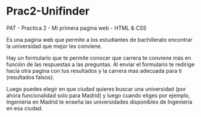 # Prac2-Unifinder
PAT - Practica 2 - Mi primera pagina web - HTML &amp; CSS

Es una pagina web que permite a los estudiantes de bachillerato encontrar la universidad que mejor les conviene. 

Hay un formulario que te permite conocer que carrera  te conviene más en función de las respuestas a las preguntas. Al enviar el formulario te redirige hacia otra pagina con tus resultados y la carrera mas adecuada para ti (resultados falsos).

Luego puedes elegir en que ciudad quieres buscar una universidad (por ahora funcionalidad solo para Madrid) y luego cuando eliges por ejemplo, Ingenieria en Madrid te enseña las universidades disponibles de Ingenieria en esa ciudad. 
